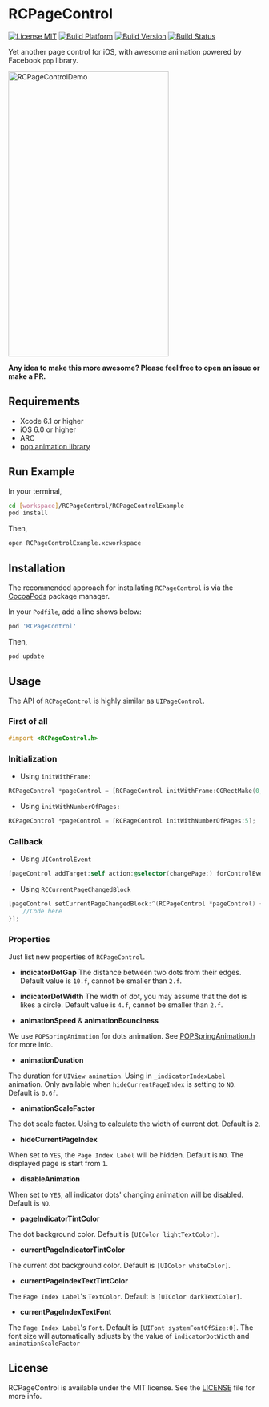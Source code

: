 # RCPageControl

[![License MIT](https://go-shields.herokuapp.com/license-MIT-blue.png)](https://github.com/RidgeCorn/RCPageControl/blob/master/LICENSE)
[![Build Platform](https://cocoapod-badges.herokuapp.com/p/RCPageControl/badge.png)](https://github.com/RidgeCorn/RCPageControl)
[![Build Version](https://cocoapod-badges.herokuapp.com/v/RCPageControl/badge.png)](https://github.com/RidgeCorn/RCPageControl)
[![Build Status](https://travis-ci.org/RidgeCorn/RCPageControl.png?branch=master)](https://travis-ci.org/RidgeCorn/RCPageControl)

Yet another page control for iOS, with awesome animation powered by Facebook `pop` library.

<img src="https://github.com/RidgeCorn/RCPageControl/raw/master/RCPageControlDemo.gif" alt="RCPageControlDemo" width="320" height="568" />


**Any idea to make this more awesome? Please feel free to open an issue or make a PR.**



## Requirements
* Xcode 6.1 or higher
* iOS 6.0 or higher
* ARC
* [pop animation library](https://github.com/facebook/pop)



## Run Example

In your terminal,

``` bash
cd [workspace]/RCPageControl/RCPageControlExample
pod install
```

Then,

``` bash
open RCPageControlExample.xcworkspace
```



## Installation


The recommended approach for installating `RCPageControl` is via the [CocoaPods](http://cocoapods.org/) package manager.

In your `Podfile`, add a line shows below:

``` bash
pod 'RCPageControl'
```

Then,

``` bash
pod update
```



## Usage

The API of `RCPageControl` is highly similar
as `UIPageControl`.



### First of all

```objective-c
#import <RCPageControl.h>
```



### Initialization


- Using `initWithFrame:`

```objective-c
RCPageControl *pageControl = [RCPageControl initWithFrame:CGRectMake(0, 0, 100, 10)];
```


- Using `initWithNumberOfPages:`

```objective-c
RCPageControl *pageControl = [RCPageControl initWithNumberOfPages:5];
```



### Callback


- Using `UIControlEvent`

```objective-c
[pageControl addTarget:self action:@selector(changePage:) forControlEvents:UIControlEventValueChanged];
```


- Using `RCCurrentPageChangedBlock`

```objective-c
[pageControl setCurrentPageChangedBlock:^(RCPageControl *pageControl) {
	//Code here
}];
```



### Properties

Just list new properties of `RCPageControl`.


- **indicatorDotGap**
The distance between two dots from their edges. Default value is `10.f`, cannot be smaller than `2.f`.


- **indicatorDotWidth**
The width of dot, you may assume that the dot is likes a circle. Default value is `4.f`, cannot be smaller than `2.f`.


- **animationSpeed** & **animationBounciness**

We use `POPSpringAnimation` for dots animation. See [POPSpringAnimation.h](https://github.com/facebook/pop/blob/master/pop/POPSpringAnimation.h) for more info.


- **animationDuration**

The duration for `UIView animation`. Using in `_indicatorIndexLabel` animation. Only available when `hideCurrentPageIndex` is setting to `NO`. Default is `0.6f`. 


- **animationScaleFactor**

The dot scale factor. Using to calculate the width of current dot. Default is `2`.


- **hideCurrentPageIndex**

When set to `YES`, the `Page Index Label` will be hidden. Default is `NO`. The displayed page is start from `1`.


- **disableAnimation**

When set to `YES`, all indicator dots' changing animation will be disabled. Default is `NO`.


- **pageIndicatorTintColor**

The dot background color. Default is `[UIColor lightTextColor]`.


- **currentPageIndicatorTintColor**

The current dot background color. Default is `[UIColor whiteColor]`.


- **currentPageIndexTextTintColor**

The `Page Index Label`'s `TextColor`. Default is `[UIColor darkTextColor]`.


- **currentPageIndexTextFont**

The `Page Index Label`'s `Font`. Default is `[UIFont systemFontOfSize:0]`. The font size will automatically adjusts by the value of `indicatorDotWidth` and `animationScaleFactor`



## License

RCPageControl is available under the MIT license. See the [LICENSE](https://github.com/RidgeCorn/RCPageControl/blob/master/LICENSE) file for more info.

